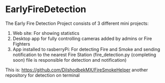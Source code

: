 ﻿# EarlyFireDetection
The Early Fire Detection Project consists of 3 different mini projects:
1. Web site: For showing statistics
2. Desktop app for fully controlling cameras added by admins or Fire Fighters
3. App installed to rasberryPi: For detecting Fire and Smoke and sending notification to the nearest Fire Station (fire_detection.py (completing soon) file is responsible for detection and notification)

This is: https://github.com/DilshodbekMX/FireSmokeHelper another repository for detection on terminal 
